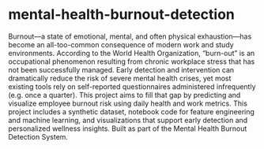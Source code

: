 # mental-health-burnout-detection
Burnout—a state of emotional, mental, and often physical exhaustion—has become an all-too-common consequence of modern work and study environments. According to the World Health Organization, “burn-out” is an occupational phenomenon resulting from chronic workplace stress that has not been successfully managed. Early detection and intervention can dramatically reduce the risk of severe mental health crises, yet most existing tools rely on self-reported questionnaires administered infrequently (e.g. once a quarter).
This project aims to fill that gap by predicting and visualize employee burnout risk using daily health and work metrics. This project includes a synthetic dataset, notebook code for feature engineering and machine learning, and visualizations that support early detection and personalized wellness insights. Built as part of the Mental Health Burnout Detection System.

